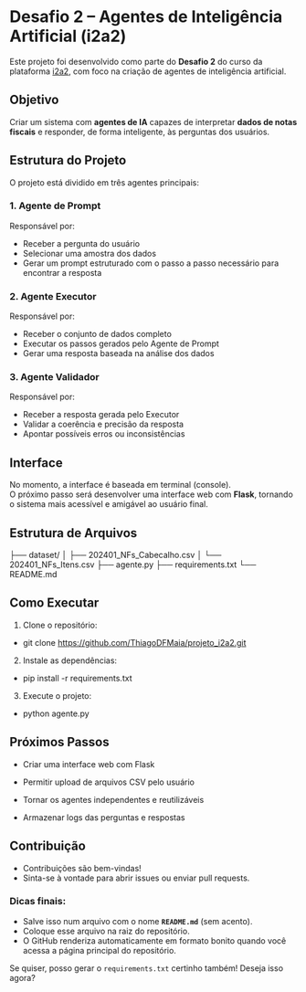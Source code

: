 # Desafio 2 – Agentes de Inteligência Artificial (i2a2)

Este projeto foi desenvolvido como parte do **Desafio 2** do curso da plataforma [i2a2](https://i2a2.com.br), com foco na criação de agentes de inteligência artificial.

## Objetivo

Criar um sistema com **agentes de IA** capazes de interpretar **dados de notas fiscais** e responder, de forma inteligente, às perguntas dos usuários.

## Estrutura do Projeto

O projeto está dividido em três agentes principais:

### 1. Agente de Prompt

Responsável por:

- Receber a pergunta do usuário
- Selecionar uma amostra dos dados
- Gerar um prompt estruturado com o passo a passo necessário para encontrar a resposta

### 2. Agente Executor

Responsável por:

- Receber o conjunto de dados completo
- Executar os passos gerados pelo Agente de Prompt
- Gerar uma resposta baseada na análise dos dados

### 3. Agente Validador

Responsável por:

- Receber a resposta gerada pelo Executor
- Validar a coerência e precisão da resposta
- Apontar possíveis erros ou inconsistências

## Interface

No momento, a interface é baseada em terminal (console).  
O próximo passo será desenvolver uma interface web com **Flask**, tornando o sistema mais acessível e amigável ao usuário final.

## Estrutura de Arquivos

├── dataset/
│ ├── 202401_NFs_Cabecalho.csv
│ └── 202401_NFs_Itens.csv
├── agente.py
├── requirements.txt
└── README.md


## Como Executar

1. Clone o repositório:

* git clone https://github.com/ThiagoDFMaia/projeto_i2a2.git


2. Instale as dependências:
* pip install -r requirements.txt

3. Execute o projeto:
* python agente.py

## Próximos Passos
* Criar uma interface web com Flask

* Permitir upload de arquivos CSV pelo usuário

* Tornar os agentes independentes e reutilizáveis

* Armazenar logs das perguntas e respostas

## Contribuição
* Contribuições são bem-vindas!
* Sinta-se à vontade para abrir issues ou enviar pull requests.


### Dicas finais:
- Salve isso num arquivo com o nome **`README.md`** (sem acento).
- Coloque esse arquivo na raiz do repositório.
- O GitHub renderiza automaticamente em formato bonito quando você acessa a página principal do repositório.

Se quiser, posso gerar o `requirements.txt` certinho também! Deseja isso agora?
